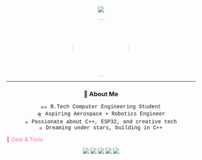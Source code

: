 <!-- Profile Header -->
<h1 align="center">
  <img src="https://readme-typing-svg.herokuapp.com?font=Press+Start+2P&size=16&duration=3000&color=FF69B4&center=true&vCenter=true&width=800&height=45&lines=Hi+I'm+Taniksha+%F0%9F%91%8B;Engineering+my+way+through+code%2C+stars+%26+robots+%E2%9C%A8;" />
</h1>

<!-- 8-bit Pixel Avatar (Optional) -->
<p align="center">
  <img src="https://avatars.githubusercontent.com/u/00000000?v=4" width="150" style="border-radius:50%;" />
</p>

---

<h3 align="center">🎯 About Me</h3>

<p align="center" style="font-family:'Courier New', monospace;">
  👩‍💻 B.Tech Computer Engineering Student <br>
  🛸 Aspiring Aerospace + Robotics Engineer <br>
  💖 Passionate about C++, ESP32, and creative tech <br>
  🌌 Dreaming under stars, building in C++
</p>

<span style="color:#FF69B4">🎨 Gear & Tools</span>
<p align="center"> <img src="https://img.shields.io/badge/C%2B%2B-FF69B4?style=for-the-badge&logo=c%2B%2B&logoColor=white"/> <img src="https://img.shields.io/badge/ESP32-FF69B4?style=for-the-badge&logo=espressif&logoColor=white"/> <img src="https://img.shields.io/badge/GitHub-FF69B4?style=for-the-badge&logo=github&logoColor=white"/> <img src="https://img.shields.io/badge/HTML5-FF69B4?style=for-the-badge&logo=html5&logoColor=white"/> <img src="https://img.shields.io/badge/VSCode-FF69B4?style=for-the-badge&logo=visual-studio-code&logoColor=white"/> </p>
